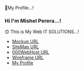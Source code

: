 🔰My Profile...!

### Hi I'm Mishel Perera...!

😊 This is My Web IT SOLUTIONS...!

-  [Mockup URL][Mockup URL]
-  [SiteMap URL][SiteMap URL]
-  [000WebHost URL][000WebHost URL]
-  [Wireframe URL][Wireframe URL]
-   [My Profile]

  [Mockup URL]: https://www.figma.com/file/WDzeEdM8egmZhrDHb6Udp7/MY-WEB-IT-SOLUTIONS?node-id=0%3A1
  [SiteMap URL]: https://www.gloomaps.com/rwfHp3rnVj
  [000WebHost URL]: https://mishe2021.000webhostapp.com/
  [Wireframe URL]: https://wireframe.cc/suRjXI
  [My Profile]:https://user-images.githubusercontent.com/68801545/149540672-c5d5a499-6db9-4964-b209-8e3808d7100c.PNG
